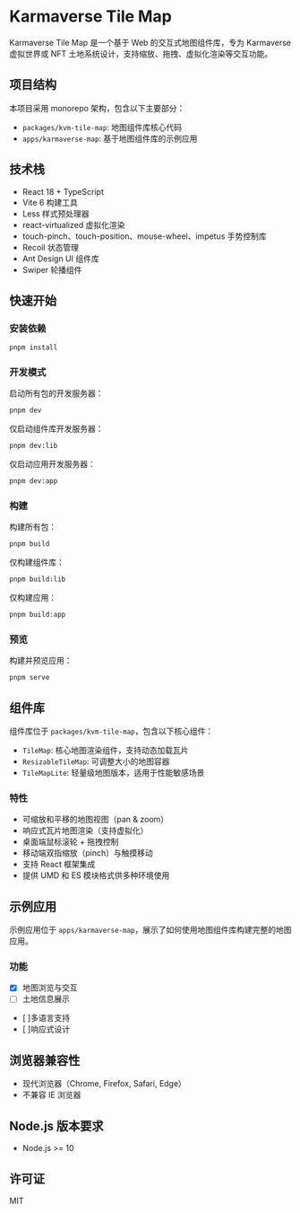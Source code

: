 # Karmaverse Tile Map

Karmaverse Tile Map 是一个基于 Web 的交互式地图组件库，专为 Karmaverse 虚拟世界或 NFT 土地系统设计，支持缩放、拖拽、虚拟化渲染等交互功能。

## 项目结构

本项目采用 monorepo 架构，包含以下主要部分：

- `packages/kvm-tile-map`: 地图组件库核心代码
- `apps/karmaverse-map`: 基于地图组件库的示例应用

## 技术栈

- React 18 + TypeScript
- Vite 6 构建工具
- Less 样式预处理器
- react-virtualized 虚拟化渲染
- touch-pinch、touch-position、mouse-wheel、impetus 手势控制库
- Recoil 状态管理
- Ant Design UI 组件库
- Swiper 轮播组件

## 快速开始

### 安装依赖

```bash
pnpm install
```

### 开发模式

启动所有包的开发服务器：

```bash
pnpm dev
```

仅启动组件库开发服务器：

```bash
pnpm dev:lib
```

仅启动应用开发服务器：

```bash
pnpm dev:app
```

### 构建

构建所有包：

```bash
pnpm build
```

仅构建组件库：

```bash
pnpm build:lib
```

仅构建应用：

```bash
pnpm build:app
```

### 预览

构建并预览应用：

```bash
pnpm serve
```

## 组件库

组件库位于 `packages/kvm-tile-map`，包含以下核心组件：

- `TileMap`: 核心地图渲染组件，支持动态加载瓦片
- `ResizableTileMap`: 可调整大小的地图容器
- `TileMapLite`: 轻量级地图版本，适用于性能敏感场景

### 特性

- 可缩放和平移的地图视图（pan & zoom）
- 响应式瓦片地图渲染（支持虚拟化）
- 桌面端鼠标滚轮 + 拖拽控制
- 移动端双指缩放（pinch）与触摸移动
- 支持 React 框架集成
- 提供 UMD 和 ES 模块格式供多种环境使用

## 示例应用

示例应用位于 `apps/karmaverse-map`，展示了如何使用地图组件库构建完整的地图应用。

### 功能

- [x] 地图浏览与交互
- [ ] 土地信息展示
- [ ]多语言支持
- [ ]响应式设计

## 浏览器兼容性

- 现代浏览器（Chrome, Firefox, Safari, Edge）
- 不兼容 IE 浏览器

## Node.js 版本要求

- Node.js >= 10

## 许可证

MIT
